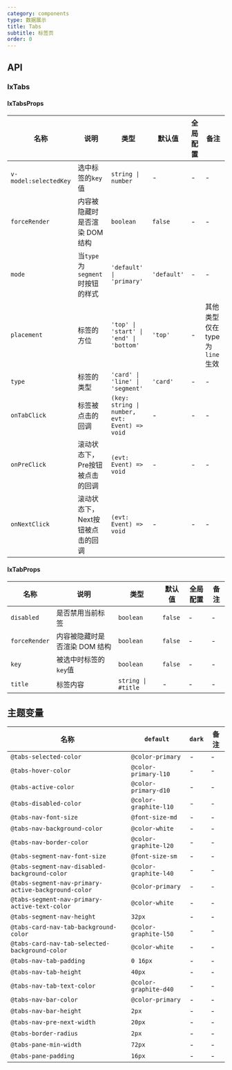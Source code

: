 ```yaml
---
category: components
type: 数据展示
title: Tabs
subtitle: 标签页
order: 0
---
```




## API

### IxTabs

#### IxTabsProps

| 名称 | 说明 | 类型  | 默认值 | 全局配置 | 备注 |
| --- | --- | --- | --- | --- | --- |
| `v-model:selectedKey` | 选中标签的`key`值 | `string \| number`  | - | - | - |
| `forceRender` | 内容被隐藏时是否渲染 DOM 结构 | `boolean` | `false` | - | - |
| `mode` | 当`type`为`segment`时按钮的样式 | `'default' \| 'primary'` | `'default'` | - | - |
| `placement` | 标签的方位 | `'top' \| 'start' \| 'end' \| 'bottom'` | `'top'` | - | 其他类型仅在type为`line`生效 |
| `type` | 标签的类型 | `'card' \| 'line' \| 'segment'` | `'card'`| - | - |
| `onTabClick` | 标签被点击的回调 | `(key: string \| number, evt: Event) => void`| - | - | - |
| `onPreClick` | 滚动状态下，Pre按钮被点击的回调 | `(evt: Event) => void`| - | - | - |
| `onNextClick` | 滚动状态下，Next按钮被点击的回调 | `(evt: Event) => void`| - | - | - |

#### IxTabProps

| 名称 | 说明 | 类型  | 默认值 | 全局配置 | 备注 |
| --- | --- | --- | --- | --- | --- |
| `disabled` | 是否禁用当前标签 | `boolean` | `false` | - | - |
| `forceRender` | 内容被隐藏时是否渲染 DOM 结构 | `boolean` | `false` | - | - |
| `key` | 被选中时标签的`key`值 | `boolean` | `false` | - | - |
| `title` | 标签内容 | `string \| #title` | - | - | - |

<!--- insert less variable begin  --->
## 主题变量

| 名称 | `default` | `dark` | 备注 |
| --- | --- | --- | --- |
| `@tabs-selected-color` | `@color-primary` | - | - |
| `@tabs-hover-color` | `@color-primary-l10` | - | - |
| `@tabs-active-color` | `@color-primary-d10` | - | - |
| `@tabs-disabled-color` | `@color-graphite-l10` | - | - |
| `@tabs-nav-font-size` | `@font-size-md` | - | - |
| `@tabs-nav-background-color` | `@color-white` | - | - |
| `@tabs-nav-border-color` | `@color-graphite-l20` | - | - |
| `@tabs-segment-nav-font-size` | `@font-size-sm` | - | - |
| `@tabs-segment-nav-disabled-background-color` | `@color-graphite-l40` | - | - |
| `@tabs-segment-nav-primary-active-background-color` | `@color-primary` | - | - |
| `@tabs-segment-nav-primary-active-text-color` | `@color-white` | - | - |
| `@tabs-segment-nav-height` | `32px` | - | - |
| `@tabs-card-nav-tab-background-color` | `@color-graphite-l50` | - | - |
| `@tabs-card-nav-tab-selected-background-color` | `@color-white` | - | - |
| `@tabs-nav-tab-padding` | `0 16px` | - | - |
| `@tabs-nav-tab-height` | `40px` | - | - |
| `@tabs-nav-tab-text-color` | `@color-graphite-d40` | - | - |
| `@tabs-nav-bar-color` | `@color-primary` | - | - |
| `@tabs-nav-bar-height` | `2px` | - | - |
| `@tabs-nav-pre-next-width` | `20px` | - | - |
| `@tabs-border-radius` | `2px` | - | - |
| `@tabs-pane-min-width` | `72px` | - | - |
| `@tabs-pane-padding` | `16px` | - | - |
<!--- insert less variable end  --->